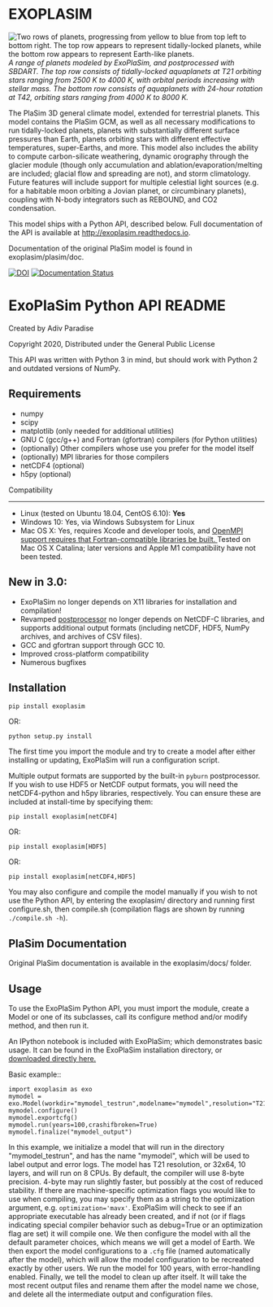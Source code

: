 EXOPLASIM
=========

![Two rows of planets, progressing from yellow to blue from top left to bottom right. The top row appears to represent tidally-locked planets, while the bottom row appears to represent Earth-like planets.](mixplanets.png "Two rows of planets, progressing from yellow to blue from top left to bottom right. The top row appears to represent tidally-locked planets, while the bottom row appears to represent Earth-like planets.")
*A range of planets modeled by ExoPlaSim, and postprocessed with SBDART. The top row consists of tidally-locked aquaplanets at T21 orbiting stars ranging from 2500 K to 4000 K, with orbital periods increasing with stellar mass. The bottom row consists of aquaplanets with 24-hour rotation at T42, orbiting stars ranging from 4000 K to 8000 K.*

The PlaSim 3D general climate model, extended for terrestrial planets. This model contains the PlaSim GCM, as well as all necessary modifications to run tidally-locked planets, planets with substantially different surface pressures than Earth, planets orbiting stars with different effective temperatures, super-Earths, and more. This model also includes the ability to compute carbon-silicate weathering, dynamic orography through the glacier module (though only accumulation and ablation/evaporation/melting are included; glacial flow and spreading are not), and storm climatology. Future features will include support for multiple celestial light sources (e.g. for a habitable moon orbiting a Jovian planet, or circumbinary planets), coupling with N-body integrators such as REBOUND, and CO2 condensation.

This model ships with a Python API, described below. Full documentation of the API is available at <http://exoplasim.readthedocs.io>.

Documentation of the original PlaSim model is found in exoplasim/plasim/doc.

[![DOI](https://zenodo.org/badge/97154456.svg)](https://zenodo.org/badge/latestdoi/97154456) [![Documentation Status](https://readthedocs.org/projects/exoplasim/badge/?version=stable)](https://exoplasim.readthedocs.io/en/stable/?badge=stable)

ExoPlaSim Python API README
===========================

Created by Adiv Paradise

Copyright 2020, Distributed under the General Public License

This API was written with Python 3 in mind, but should work with Python
2 and outdated versions of NumPy.

Requirements
------------

-   numpy
-   scipy
-   matplotlib (only needed for additional utilities)
-   GNU C (gcc/g++) and Fortran (gfortran) compilers (for Python utilities)
-   (optionally) Other compilers whose use you prefer for the model itself
-   (optionally) MPI libraries for those compilers
-   netCDF4 (optional)
-   h5py (optional)

Compatibility
*************

-   Linux (tested on Ubuntu 18.04, CentOS 6.10): **Yes**
-   Windows 10: Yes, via Windows Subsystem for Linux
-   Mac OS X: Yes, requires Xcode and developer tools, and [OpenMPI support requires that Fortran-compatible libraries be built. ](<https://www.open-mpi.org/faq/?category=osx#not-using-osx-bundled-ompi>) Tested on Mac OS X Catalina; later versions and Apple M1 compatibility have not been tested.

**New in 3.0:**
---------------

-   ExoPlaSim no longer depends on X11 libraries for installation and compilation!
-   Revamped [postprocessor](postprocessor.html) no longer depends on NetCDF-C libraries, and supports additional output formats (including netCDF, HDF5, NumPy archives, and archives of CSV files).
-   GCC and gfortran support through GCC 10.
-   Improved cross-platform compatibility
-   Numerous bugfixes

Installation
------------

    pip install exoplasim

OR:

    python setup.py install

The first time you import the module and try to create a model
after either installing or updating, ExoPlaSim will run a 
configuration script.

Multiple output formats are supported by the built-in `pyburn`
postprocessor. If you wish to use HDF5 or NetCDF output formats, you
will need the netCDF4-python and h5py libraries, respectively. You
can ensure these are included at install-time by specifying them:

    pip install exoplasim[netCDF4]
    
OR:

    pip install exoplasim[HDF5]
    
OR:

    pip install exoplasim[netCDF4,HDF5]

You may also configure and compile the model manually if you wish to not
use the Python API, by entering the exoplasim/ directory and running
first configure.sh, then compile.sh (compilation flags are shown by
running `./compile.sh -h`).

PlaSim Documentation
--------------------

Original PlaSim documentation is available in the exoplasim/docs/
folder.

Usage
-----

To use the ExoPlaSim Python API, you must import the module, create a
Model or one of its subclasses, call its configure method and/or modify
method, and then run it.

An IPython notebook is included with ExoPlaSim; which demonstrates
basic usage. It can be found in the ExoPlaSim installation directory,
or [downloaded directly here.](https://raw.githubusercontent.com/alphaparrot/ExoPlaSim/master/exoplasim/exoplasim_tutorial.ipynb)

Basic example::

    import exoplasim as exo
    mymodel = exo.Model(workdir="mymodel_testrun",modelname="mymodel",resolution="T21",layers=10,ncpus=8)
    mymodel.configure()
    mymodel.exportcfg()
    mymodel.run(years=100,crashifbroken=True)
    mymodel.finalize("mymodel_output")

In this example, we initialize a model that will run in the directory
"mymodel\_testrun", and has the name "mymodel", which will be used to
label output and error logs. The model has T21 resolution, or 32x64, 10
layers, and will run on 8 CPUs. By default, the compiler will use 8-byte
precision. 4-byte may run slightly faster, but possibly at the cost of
reduced stability. If there are machine-specific optimization flags you
would like to use when compiling, you may specify them as a string to
the optimization argument, e.g. `optimization='mavx'`. ExoPlaSim will
check to see if an appropriate executable has already been created, and
if not (or if flags indicating special compiler behavior such as
debug=True or an optimization flag are set) it will compile one. We then
configure the model with all the default parameter choices, which means
we will get a model of Earth. We then export the model configurations to
a `.cfg` file (named automatically after the model), which will allow
the model configuration to be recreated exactly by other users. We run
the model for 100 years, with error-handling enabled. Finally, we tell
the model to clean up after itself. It will take the most recent output
files and rename them after the model name we chose, and delete all the
intermediate output and configuration files.